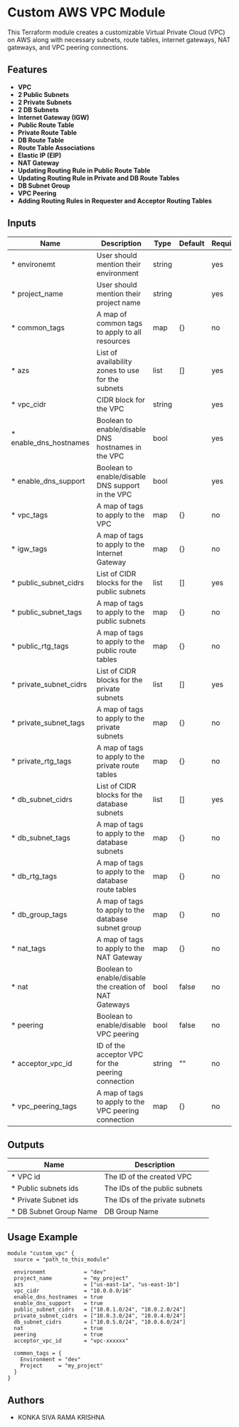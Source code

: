 # Custom AWS VPC Module

This Terraform module creates a customizable Virtual Private Cloud (VPC) on AWS along with necessary subnets, route tables, internet gateways, NAT gateways, and VPC peering connections.

## Features

- **VPC**
- **2 Public Subnets**
- **2 Private Subnets**
- **2 DB Subnets**
- **Internet Gateway (IGW)**
- **Public Route Table**
- **Private Route Table**
- **DB Route Table**
- **Route Table Associations**
- **Elastic IP (EIP)**
- **NAT Gateway**
- **Updating Routing Rule in Public Route Table**
- **Updating Routing Rule in Private and DB Route Tables**
- **DB Subnet Group**
- **VPC Peering**
- **Adding Routing Rules in Requester and Acceptor Routing Tables**

## Inputs

| Name                   | Description                                                | Type   | Default | Required |
|------------------------|------------------------------------------------------------|--------|---------|----------|
| * environemt           | User should mention their environment                      | string |         | yes      |
| * project_name         | User should mention their project name                     | string |         | yes      |
| * common_tags          | A map of common tags to apply to all resources             | map    | {}      | no       |
| * azs                  | List of availability zones to use for the subnets          | list   | []      | yes      |
| * vpc_cidr             | CIDR block for the VPC                                     | string |         | yes      |
| * enable_dns_hostnames | Boolean to enable/disable DNS hostnames in the VPC         | bool   |         | yes      |
| * enable_dns_support   | Boolean to enable/disable DNS support in the VPC           | bool   |         | yes      |
| * vpc_tags             | A map of tags to apply to the VPC                          | map    | {}      | no       |
| * igw_tags             | A map of tags to apply to the Internet Gateway             | map    | {}      | no       |
| * public_subnet_cidrs  | List of CIDR blocks for the public subnets                 | list   | []      | yes      |
| * public_subnet_tags   | A map of tags to apply to the public subnets               | map    | {}      | no       |
| * public_rtg_tags      | A map of tags to apply to the public route tables          | map    | {}      | no       |
| * private_subnet_cidrs | List of CIDR blocks for the private subnets                | list   | []      | yes      |
| * private_subnet_tags  | A map of tags to apply to the private subnets              | map    | {}      | no       |
| * private_rtg_tags     | A map of tags to apply to the private route tables         | map    | {}      | no       |
| * db_subnet_cidrs      | List of CIDR blocks for the database subnets               | list   | []      | yes      |
| * db_subnet_tags       | A map of tags to apply to the database subnets             | map    | {}      | no       |
| * db_rtg_tags          | A map of tags to apply to the database route tables        | map    | {}      | no       |
| * db_group_tags        | A map of tags to apply to the database subnet group        | map    | {}      | no       |
| * nat_tags             | A map of tags to apply to the NAT Gateway                  | map    | {}      | no       |
| * nat                  | Boolean to enable/disable the creation of NAT Gateways     | bool   | false   | no       |
| * peering              | Boolean to enable/disable VPC peering                      | bool   | false   | no       |
| * acceptor_vpc_id      | ID of the acceptor VPC for the peering connection          | string | ""      | no       |
| * vpc_peering_tags     | A map of tags to apply to the VPC peering connection       | map    | {}      | no       |

## Outputs

| Name                   | Description                      |
|------------------------|----------------------------------|
| * VPC id               | The ID of the created VPC        |
| * Public subnets ids   | The IDs of the public subnets    |
| * Private Subnet ids   | The IDs of the private subnets   |
| * DB Subnet Group Name | DB Group Name                    |

## Usage Example

```hcl
module "custom_vpc" {
  source = "path_to_this_module"

  environemt            = "dev"
  project_name          = "my_project"
  azs                   = ["us-east-1a", "us-east-1b"]
  vpc_cidr              = "10.0.0.0/16"
  enable_dns_hostnames  = true
  enable_dns_support    = true
  public_subnet_cidrs   = ["10.0.1.0/24", "10.0.2.0/24"]
  private_subnet_cidrs  = ["10.0.3.0/24", "10.0.4.0/24"]
  db_subnet_cidrs       = ["10.0.5.0/24", "10.0.6.0/24"]
  nat                   = true
  peering               = true
  acceptor_vpc_id       = "vpc-xxxxxx"
  
  common_tags = {
    Environment = "dev"
    Project     = "my_project"
  }
}
```

## Authors

- KONKA SIVA RAMA KRISHNA
